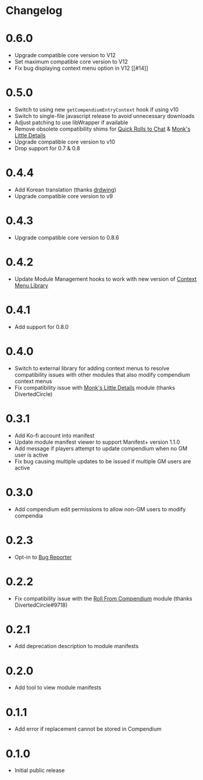 # Changelog

# 0.6.0
 - Upgrade compatible core version to V12
 - Set maximum compatible core version to V12
 - Fix bug displaying context menu option in V12 [[#14]]

# 0.5.0
 - Switch to using new `getCompendiumEntryContext` hook if using v10
 - Switch to single-file javascript release to avoid unnecessary downloads
 - Adjust patching to use libWrapper if available
 - Remove obsolete compatibility shims for [Quick Rolls to Chat](https://github.com/itamarcu/roll-from-compendium) & [Monk's Little Details](https://github.com/ironmonk88/monks-little-details) 
 - Upgrade compatible core version to v10
 - Drop support for 0.7 & 0.8

# 0.4.4
 - Add Korean translation (thanks [drdwing](https://github.com/drdwing))
 - Upgrade compatible core version to v9

# 0.4.3
 - Upgrade compatible core version to 0.8.6

# 0.4.2
 - Update Module Management hooks to work with new version of [Context Menu Library](https://github.com/arbron/fvtt-context-menu-library)

# 0.4.1
 - Add support for 0.8.0

# 0.4.0
 - Switch to external library for adding context menus to resolve compatibility issues with other modules that also modify compendium context menus
 - Fix compatibility issue with [Monk's Little Details](https://github.com/ironmonk88/monks-little-details) module (thanks DivertedCircle)

# 0.3.1
 - Add Ko-fi account into manifest
 - Update module manifest viewer to support Manifest+ version 1.1.0
 - Add message if players attempt to update compendium when no GM user is active
 - Fix bug causing multiple updates to be issued if multiple GM users are active

# 0.3.0
 - Add compendium edit permissions to allow non-GM users to modify compendia

# 0.2.3
 - Opt-in to [Bug Reporter](https://github.com/League-of-Foundry-Developers/bug-reporter)

# 0.2.2
 - Fix compatibility issue with the [Roll From Compendium](https://github.com/itamarcu/roll-from-compendium) module (thanks DivertedCircle#9718)

# 0.2.1
 - Add deprecation description to module manifests

# 0.2.0
 - Add tool to view module manifests

# 0.1.1
 - Add error if replacement cannot be stored in Compendium

# 0.1.0
 - Initial public release
